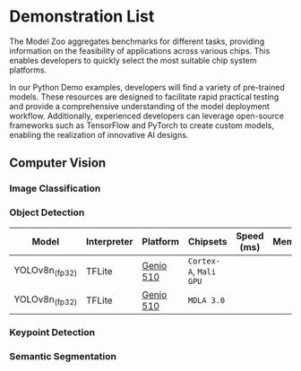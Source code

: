 # Demonstration List

The Model Zoo aggregates benchmarks for different tasks, providing information on the feasibility of applications across various chips. This enables developers to quickly select the most suitable chip system platforms.

In our Python Demo examples, developers will find a variety of pre-trained models. These resources are designed to facilitate rapid practical testing and provide a comprehensive understanding of the model deployment workflow. Additionally, experienced developers can leverage open-source frameworks such as TensorFlow and PyTorch to create custom models, enabling the realization of innovative AI designs.

## Computer Vision
### Image Classification
### Object Detection

| Model   |    Interpreter    |     Platform     |        Chipsets         |    Speed (ms) |     Memory    |  Power (Watt) |     Temp (°C)    |    Demo    |
|---------|-------------------|------------------|-------------------------|---------------|---------------|---------------|------------------|---------------|
| YOLOv8n<sub>(fp32) |  TFLite  | [Genio 510](https://r300-ai.github.io/ITRI-AI-Hub/docs/genio-evk.html) | `Cortex-A`, `Mali GPU` |               |               |               |                  |[link](https://github.com/R300-AI/MTK-genio-demo/tree/main)                  |
| YOLOv8n<sub>(fp32) |  TFLite  | [Genio 510](https://r300-ai.github.io/ITRI-AI-Hub/docs/genio-evk.html) | `MDLA 3.0`             |               |               |               |                  |[link](https://github.com/R300-AI/MTK-genio-demo/tree/main)                  |

### Keypoint Detection
### Semantic Segmentation
